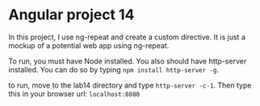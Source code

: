 # Angular project 14

In this project, I use ng-repeat and create a custom directive.
It is just a mockup of a potential web app using ng-repeat.

To run, you must have Node installed.
You also should have http-server installed.  You can do so by typing `npm install http-server -g`.

to run, move to the lab14 directory and type `http-server -c-1`.
Then type this in your browser url: `localhost:8080`
